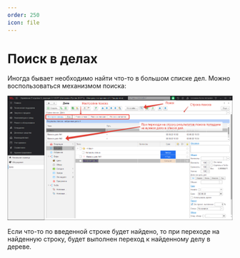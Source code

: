 ```yaml
---
order: 250
icon: file
---
```


# Поиск в делах 

Иногда бывает необходимо найти что-то в большом списке дел. Можно воспользоваться механизмом поиска:

![Настройка в делах](static/01_НастройкаВДелах.png)

Если что-то по введенной строке будет найдено, то при переходе на найденную строку, будет выполнен переход к найденному делу в дереве.
